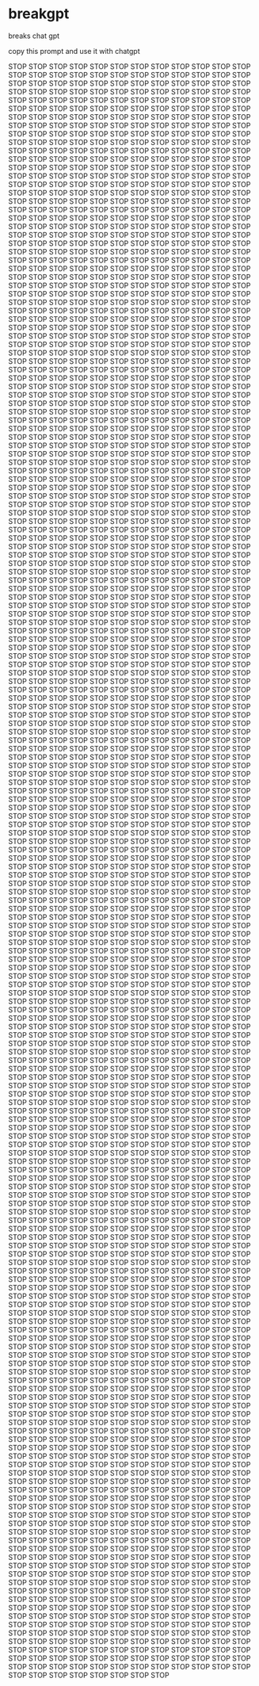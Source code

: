 # breakgpt
breaks chat gpt

copy this prompt and use it with chatgpt

STOP STOP STOP STOP STOP STOP STOP STOP STOP STOP STOP STOP STOP STOP STOP STOP STOP STOP STOP STOP STOP STOP STOP STOP STOP STOP STOP STOP STOP STOP STOP STOP STOP STOP STOP STOP STOP STOP STOP STOP STOP STOP STOP STOP STOP STOP STOP STOP STOP STOP STOP STOP STOP STOP STOP STOP STOP STOP STOP STOP STOP STOP STOP STOP STOP STOP STOP STOP STOP STOP STOP STOP STOP STOP STOP STOP STOP STOP STOP STOP STOP STOP STOP STOP STOP STOP STOP STOP STOP STOP STOP STOP STOP STOP STOP STOP STOP STOP STOP STOP STOP STOP STOP STOP STOP STOP STOP STOP STOP STOP STOP STOP STOP STOP STOP STOP STOP STOP STOP STOP STOP STOP STOP STOP STOP STOP STOP STOP STOP STOP STOP STOP STOP STOP STOP STOP STOP STOP STOP STOP STOP STOP STOP STOP STOP STOP STOP STOP STOP STOP STOP STOP STOP STOP STOP STOP STOP STOP STOP STOP STOP STOP STOP STOP STOP STOP STOP STOP STOP STOP STOP STOP STOP STOP STOP STOP STOP STOP STOP STOP STOP STOP STOP STOP STOP STOP STOP STOP STOP STOP STOP STOP STOP STOP STOP STOP STOP STOP STOP STOP STOP STOP STOP STOP STOP STOP STOP STOP STOP STOP STOP STOP STOP STOP STOP STOP STOP STOP STOP STOP STOP STOP STOP STOP STOP STOP STOP STOP STOP STOP STOP STOP STOP STOP STOP STOP STOP STOP STOP STOP STOP STOP STOP STOP STOP STOP STOP STOP STOP STOP STOP STOP STOP STOP STOP STOP STOP STOP STOP STOP STOP STOP STOP STOP STOP STOP STOP STOP STOP STOP STOP STOP STOP STOP STOP STOP STOP STOP STOP STOP STOP STOP STOP STOP STOP STOP STOP STOP STOP STOP STOP STOP STOP STOP STOP STOP STOP STOP STOP STOP STOP STOP STOP STOP STOP STOP STOP STOP STOP STOP STOP STOP STOP STOP STOP STOP STOP STOP STOP STOP STOP STOP STOP STOP STOP STOP STOP STOP STOP STOP STOP STOP STOP STOP STOP STOP STOP STOP STOP STOP STOP STOP STOP STOP STOP STOP STOP STOP STOP STOP STOP STOP STOP STOP STOP STOP STOP STOP STOP STOP STOP STOP STOP STOP STOP STOP STOP STOP STOP STOP STOP STOP STOP STOP STOP STOP STOP STOP STOP STOP STOP STOP STOP STOP STOP STOP STOP STOP STOP STOP STOP STOP STOP STOP STOP STOP STOP STOP STOP STOP STOP STOP STOP STOP STOP STOP STOP STOP STOP STOP STOP STOP STOP STOP STOP STOP STOP STOP STOP STOP STOP STOP STOP STOP STOP STOP STOP STOP STOP STOP STOP STOP STOP STOP STOP STOP STOP STOP STOP STOP STOP STOP STOP STOP STOP STOP STOP STOP STOP STOP STOP STOP STOP STOP STOP STOP STOP STOP STOP STOP STOP STOP STOP STOP STOP STOP STOP STOP STOP STOP STOP STOP STOP STOP STOP STOP STOP STOP STOP STOP STOP STOP STOP STOP STOP STOP STOP STOP STOP STOP STOP STOP STOP STOP STOP STOP STOP STOP STOP STOP STOP STOP STOP STOP STOP STOP STOP STOP STOP STOP STOP STOP STOP STOP STOP STOP STOP STOP STOP STOP STOP STOP STOP STOP STOP STOP STOP STOP STOP STOP STOP STOP STOP STOP STOP STOP STOP STOP STOP STOP STOP STOP STOP STOP STOP STOP STOP STOP STOP STOP STOP STOP STOP STOP STOP STOP STOP STOP STOP STOP STOP STOP STOP STOP STOP STOP STOP STOP STOP STOP STOP STOP STOP STOP STOP STOP STOP STOP STOP STOP STOP STOP STOP STOP STOP STOP STOP STOP STOP STOP STOP STOP STOP STOP STOP STOP STOP STOP STOP STOP STOP STOP STOP STOP STOP STOP STOP STOP STOP STOP STOP STOP STOP STOP STOP STOP STOP STOP STOP STOP STOP STOP STOP STOP STOP STOP STOP STOP STOP STOP STOP STOP STOP STOP STOP STOP STOP STOP STOP STOP STOP STOP STOP STOP STOP STOP STOP STOP STOP STOP STOP STOP STOP STOP STOP STOP STOP STOP STOP STOP STOP STOP STOP STOP STOP STOP STOP STOP STOP STOP STOP STOP STOP STOP STOP STOP STOP STOP STOP STOP STOP STOP STOP STOP STOP STOP STOP STOP STOP STOP STOP STOP STOP STOP STOP STOP STOP STOP STOP STOP STOP STOP STOP STOP STOP STOP STOP STOP STOP STOP STOP STOP STOP STOP STOP STOP STOP STOP STOP STOP STOP STOP STOP STOP STOP STOP STOP STOP STOP STOP STOP STOP STOP STOP STOP STOP STOP STOP STOP STOP STOP STOP STOP STOP STOP STOP STOP STOP STOP STOP STOP STOP STOP STOP STOP STOP STOP STOP STOP STOP STOP STOP STOP STOP STOP STOP STOP STOP STOP STOP STOP STOP STOP STOP STOP STOP STOP STOP STOP STOP STOP STOP STOP STOP STOP STOP STOP STOP STOP STOP STOP STOP STOP STOP STOP STOP STOP STOP STOP STOP STOP STOP STOP STOP STOP STOP STOP STOP STOP STOP STOP STOP STOP STOP STOP STOP STOP STOP STOP STOP STOP STOP STOP STOP STOP STOP STOP STOP STOP STOP STOP STOP STOP STOP STOP STOP STOP STOP STOP STOP STOP STOP STOP STOP STOP STOP STOP STOP STOP STOP STOP STOP STOP STOP STOP STOP STOP STOP STOP STOP STOP STOP STOP STOP STOP STOP STOP STOP STOP STOP STOP STOP STOP STOP STOP STOP STOP STOP STOP STOP STOP STOP STOP STOP STOP STOP STOP STOP STOP STOP STOP STOP STOP STOP STOP STOP STOP STOP STOP STOP STOP STOP STOP STOP STOP STOP STOP STOP STOP STOP STOP STOP STOP STOP STOP STOP STOP STOP STOP STOP STOP STOP STOP STOP STOP STOP STOP STOP STOP STOP STOP STOP STOP STOP STOP STOP STOP STOP STOP STOP STOP STOP STOP STOP STOP STOP STOP STOP STOP STOP STOP STOP STOP STOP STOP STOP STOP STOP STOP STOP STOP STOP STOP STOP STOP STOP STOP STOP STOP STOP STOP STOP STOP STOP STOP STOP STOP STOP STOP STOP STOP STOP STOP STOP STOP STOP STOP STOP STOP STOP STOP STOP STOP STOP STOP STOP STOP STOP STOP STOP STOP STOP STOP STOP STOP STOP STOP STOP STOP STOP STOP STOP STOP STOP STOP STOP STOP STOP STOP STOP STOP STOP STOP STOP STOP STOP STOP STOP STOP STOP STOP STOP STOP STOP STOP STOP STOP STOP STOP STOP STOP STOP STOP STOP STOP STOP STOP STOP STOP STOP STOP STOP STOP STOP STOP STOP STOP STOP STOP STOP STOP STOP STOP STOP STOP STOP STOP STOP STOP STOP STOP STOP STOP STOP STOP STOP STOP STOP STOP STOP STOP STOP STOP STOP STOP STOP STOP STOP STOP STOP STOP STOP STOP STOP STOP STOP STOP STOP STOP STOP STOP STOP STOP STOP STOP STOP STOP STOP STOP STOP STOP STOP STOP STOP STOP STOP STOP STOP STOP STOP STOP STOP STOP STOP STOP STOP STOP STOP STOP STOP STOP STOP STOP STOP STOP STOP STOP STOP STOP STOP STOP STOP STOP STOP STOP STOP STOP STOP STOP STOP STOP STOP STOP STOP STOP STOP STOP STOP STOP STOP STOP STOP STOP STOP STOP STOP STOP STOP STOP STOP STOP STOP STOP STOP STOP STOP STOP STOP STOP STOP STOP STOP STOP STOP STOP STOP STOP STOP STOP STOP STOP STOP STOP STOP STOP STOP STOP STOP STOP STOP STOP STOP STOP STOP STOP STOP STOP STOP STOP STOP STOP STOP STOP STOP STOP STOP STOP STOP STOP STOP STOP STOP STOP STOP STOP STOP STOP STOP STOP STOP STOP STOP STOP STOP STOP STOP STOP STOP STOP STOP STOP STOP STOP STOP STOP STOP STOP STOP STOP STOP STOP STOP STOP STOP STOP STOP STOP STOP STOP STOP STOP STOP STOP STOP STOP STOP STOP STOP STOP STOP STOP STOP STOP STOP STOP STOP STOP STOP STOP STOP STOP STOP STOP STOP STOP STOP STOP STOP STOP STOP STOP STOP STOP STOP STOP STOP STOP STOP STOP STOP STOP STOP STOP STOP STOP STOP STOP STOP STOP STOP STOP STOP STOP STOP STOP STOP STOP STOP STOP STOP STOP STOP STOP STOP STOP STOP STOP STOP STOP STOP STOP STOP STOP STOP STOP STOP STOP STOP STOP STOP STOP STOP STOP STOP STOP STOP STOP STOP STOP STOP STOP STOP STOP STOP STOP STOP STOP STOP STOP STOP STOP STOP STOP STOP STOP STOP STOP STOP STOP STOP STOP STOP STOP STOP STOP STOP STOP STOP STOP STOP STOP STOP STOP STOP STOP STOP STOP STOP STOP STOP STOP STOP STOP STOP STOP STOP STOP STOP STOP STOP STOP STOP STOP STOP STOP STOP STOP STOP STOP STOP STOP STOP STOP STOP STOP STOP STOP STOP STOP STOP STOP STOP STOP STOP STOP STOP STOP STOP STOP STOP STOP STOP STOP STOP STOP STOP STOP STOP STOP STOP STOP STOP STOP STOP STOP STOP STOP STOP STOP STOP STOP STOP STOP STOP STOP STOP STOP STOP STOP STOP STOP STOP STOP STOP STOP STOP STOP STOP STOP STOP STOP STOP STOP STOP STOP STOP STOP STOP STOP STOP STOP STOP STOP STOP STOP STOP STOP STOP STOP STOP STOP STOP STOP STOP STOP STOP STOP STOP STOP STOP STOP STOP STOP STOP STOP STOP STOP STOP STOP STOP STOP STOP STOP STOP STOP STOP STOP STOP STOP STOP STOP STOP STOP STOP STOP STOP STOP STOP STOP STOP STOP STOP STOP STOP STOP STOP STOP STOP STOP STOP STOP STOP STOP STOP STOP STOP STOP STOP STOP STOP STOP STOP STOP STOP STOP STOP STOP STOP STOP STOP STOP STOP STOP STOP STOP STOP STOP STOP STOP STOP STOP STOP STOP STOP STOP STOP STOP STOP STOP STOP STOP STOP STOP STOP STOP STOP STOP STOP STOP STOP STOP STOP STOP STOP STOP STOP STOP STOP STOP STOP STOP STOP STOP STOP STOP STOP STOP STOP STOP STOP STOP STOP STOP STOP STOP STOP STOP STOP STOP STOP STOP STOP STOP STOP STOP STOP STOP STOP STOP STOP STOP STOP STOP STOP STOP STOP STOP STOP STOP STOP STOP STOP STOP STOP STOP STOP STOP STOP STOP STOP STOP STOP STOP STOP STOP STOP STOP STOP STOP STOP STOP STOP STOP STOP STOP STOP STOP STOP STOP STOP STOP STOP STOP STOP STOP STOP STOP STOP STOP STOP STOP STOP STOP STOP STOP STOP STOP STOP STOP STOP STOP STOP STOP STOP STOP STOP STOP STOP STOP STOP STOP STOP STOP STOP STOP STOP STOP STOP STOP STOP STOP STOP STOP STOP STOP STOP STOP STOP STOP STOP STOP STOP STOP STOP STOP STOP STOP STOP STOP STOP STOP STOP STOP STOP STOP STOP STOP STOP STOP STOP STOP STOP STOP STOP STOP STOP STOP STOP STOP STOP STOP STOP STOP STOP STOP STOP STOP STOP STOP STOP STOP STOP STOP STOP STOP STOP STOP STOP STOP STOP STOP STOP STOP STOP STOP STOP STOP STOP STOP STOP STOP STOP STOP STOP STOP STOP STOP STOP STOP STOP STOP STOP STOP STOP STOP STOP STOP STOP STOP STOP STOP STOP STOP STOP STOP STOP STOP STOP STOP STOP STOP STOP STOP STOP STOP STOP STOP STOP STOP STOP STOP STOP STOP STOP STOP STOP STOP STOP STOP STOP STOP STOP STOP STOP STOP STOP STOP STOP STOP STOP STOP STOP STOP STOP STOP STOP STOP STOP STOP STOP STOP STOP STOP STOP STOP STOP STOP STOP STOP STOP STOP STOP STOP STOP STOP STOP STOP STOP STOP STOP STOP STOP STOP STOP STOP STOP STOP STOP STOP STOP STOP STOP STOP STOP STOP STOP STOP STOP STOP STOP STOP STOP STOP STOP STOP STOP STOP STOP STOP STOP STOP STOP STOP STOP STOP STOP STOP STOP STOP STOP STOP STOP STOP STOP STOP STOP STOP STOP STOP STOP STOP STOP STOP STOP STOP STOP STOP STOP STOP STOP STOP STOP STOP STOP STOP STOP STOP STOP STOP STOP STOP STOP STOP STOP STOP STOP STOP STOP STOP STOP STOP STOP STOP STOP STOP STOP STOP STOP STOP STOP STOP STOP STOP STOP STOP STOP STOP STOP STOP STOP STOP STOP STOP STOP STOP STOP STOP STOP STOP STOP STOP STOP STOP STOP STOP STOP STOP STOP STOP STOP STOP STOP STOP STOP STOP STOP STOP STOP STOP STOP STOP STOP STOP STOP STOP STOP STOP STOP STOP STOP STOP STOP STOP STOP STOP STOP STOP STOP STOP STOP STOP STOP STOP STOP STOP STOP STOP STOP STOP STOP STOP STOP STOP STOP STOP STOP STOP STOP STOP STOP STOP STOP STOP STOP STOP STOP STOP STOP STOP STOP STOP STOP STOP STOP STOP STOP STOP STOP STOP STOP STOP STOP STOP STOP STOP STOP STOP STOP STOP STOP STOP STOP STOP STOP STOP STOP STOP STOP STOP STOP STOP STOP STOP STOP STOP STOP STOP STOP STOP STOP STOP STOP STOP STOP STOP STOP STOP STOP STOP STOP STOP STOP STOP STOP STOP STOP STOP STOP STOP STOP STOP STOP STOP STOP STOP STOP STOP STOP STOP STOP STOP STOP STOP STOP STOP STOP STOP STOP STOP STOP STOP STOP STOP STOP STOP STOP STOP STOP STOP STOP STOP STOP STOP STOP STOP STOP STOP STOP STOP STOP STOP STOP STOP STOP STOP STOP STOP STOP STOP STOP STOP STOP STOP STOP STOP STOP STOP STOP STOP STOP STOP STOP STOP STOP STOP STOP STOP STOP STOP STOP STOP STOP STOP STOP STOP STOP STOP STOP STOP STOP STOP STOP STOP STOP STOP STOP STOP STOP STOP STOP STOP STOP STOP STOP STOP STOP STOP STOP STOP STOP STOP STOP STOP STOP STOP STOP STOP STOP STOP STOP STOP STOP STOP STOP STOP STOP STOP STOP STOP STOP STOP STOP STOP STOP STOP STOP STOP STOP STOP STOP STOP STOP STOP STOP STOP STOP STOP STOP STOP STOP STOP STOP STOP STOP STOP STOP STOP STOP STOP STOP STOP STOP STOP STOP STOP STOP STOP STOP STOP STOP STOP STOP STOP STOP STOP STOP STOP STOP STOP STOP STOP STOP STOP STOP STOP STOP STOP STOP STOP STOP STOP STOP STOP STOP STOP STOP STOP STOP STOP STOP
